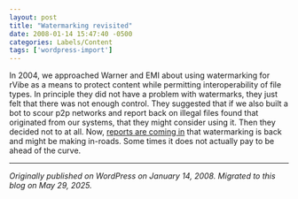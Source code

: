 ```yaml
---
layout: post
title: "Watermarking revisited"
date: 2008-01-14 15:47:40 -0500
categories: Labels/Content
tags: ['wordpress-import']
---
```


[](http://www.emi.com)In 2004, we approached Warner and EMI about using watermarking for rVibe as a means to protect content while permitting interoperability of file types. In principle they did not have a problem with watermarks, they just felt that there was not enough control. They suggested that if we also built a bot to scour p2p networks and report back on illegal files found that originated from our systems, that they might consider using it. Then they decided not to at all. Now, [reports are coming in](http://www.wired.com/entertainment/music/news/2008/01/sony_music) that watermarking is back and might be making in-roads. Some times it does not actually pay to be ahead of the curve.

---

*Originally published on WordPress on January 14, 2008. Migrated to this blog on May 29, 2025.*
